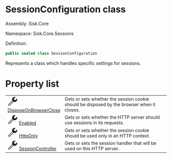 <!--

Copyrights 2023 Sisk Framework - CypherPotato
Published under MIT license

!!! DO NOT EDIT THIS FILE !!!
This file was generated by a tool in the Sisk package. To edit the information in this documentation,
edit the XML documentation present in the Sisk source code.

-->

# SessionConfiguration class
Assembly: Sisk.Core

Namespace: Sisk.Core.Sessions

Definition:

```cs
public sealed class SessionConfiguration
```

Represents a class which handles specific settings for sessions.

# Property list
<table>
    <tbody>
<tr>
    <td width="33%">
        <img class="icon" src="/assets/img/icons/property.svg">
        <a href="/read?q=/contents/spec/Sisk.Core.Sessions.SessionConfiguration.DisposeOnBrowserClose.md">
            DisposeOnBrowserClose
        </a>
    </td>
    <td>
        Gets or sets whether the session cookie should be disposed by the browser when it closes.
    <td>
</tr>
<tr>
    <td width="33%">
        <img class="icon" src="/assets/img/icons/property.svg">
        <a href="/read?q=/contents/spec/Sisk.Core.Sessions.SessionConfiguration.Enabled.md">
            Enabled
        </a>
    </td>
    <td>
        Gets or sets whether the HTTP server should use sessions in its requests.
    <td>
</tr>
<tr>
    <td width="33%">
        <img class="icon" src="/assets/img/icons/property.svg">
        <a href="/read?q=/contents/spec/Sisk.Core.Sessions.SessionConfiguration.HttpOnly.md">
            HttpOnly
        </a>
    </td>
    <td>
        Gets or sets whether the session cookie should be used only in an HTTP context.
    <td>
</tr>
<tr>
    <td width="33%">
        <img class="icon" src="/assets/img/icons/property.svg">
        <a href="/read?q=/contents/spec/Sisk.Core.Sessions.SessionConfiguration.SessionController.md">
            SessionController
        </a>
    </td>
    <td>
        Gets or sets the session handler that will be used on this HTTP server.
    <td>
</tr>
    </tbody>
</table>
